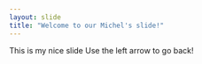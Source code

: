 ```yaml
---
layout: slide
title: "Welcome to our Michel's slide!"
---
```

This is my nice slide
Use the left arrow to go back!
